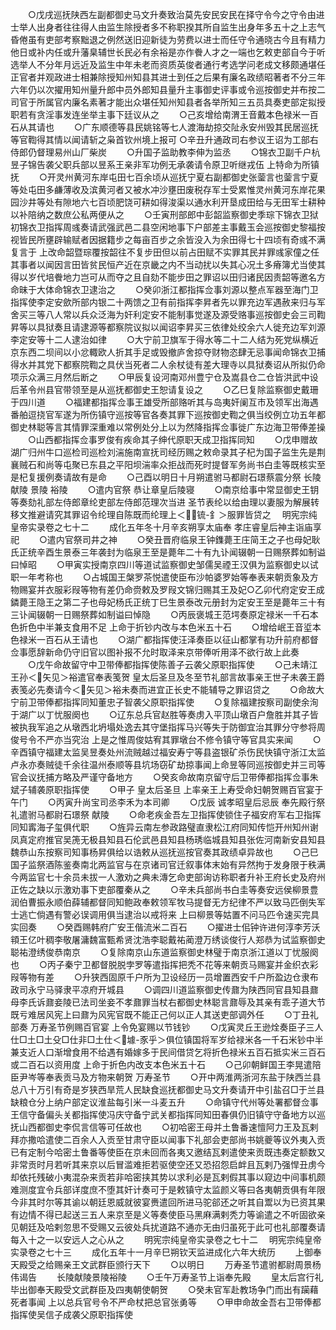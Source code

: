 <!-- { "loadSidebar": true } -->
　　○戊戌巡抚陕西左副都御史马文升奏致治莫先安民安民在择守令今之守令由进士举人出身者往往得人由监生除授者多不称职揆其所自监生出身年多五十之上志气昏倦虽有吏部考察黜退之例然送旧迎新徒为劳费以进士而任守令通晓古今且有精力他日或补内任或升藩臬辅世长民必有余裕是亦作餋人才之一端也乞敕吏部自今于听选举人不分年月远近及监生中年未老而资质英俊者通行考选学问老成文移颇通堪任正官者并观政进士相兼除授知州知县其进士到任之后果有廉名政绩昭著者不分三年六年仍以次擢用知州量升郎中员外郎知县量升主事御史评事或令巡按御史并布按二司官于所属官内廉名素著才能出众堪任知州知县者各举所知三五员具奏吏部定拟授职若有贪淫事发连坐举主事下廷议从之
　　○己亥增给南渭王音戴本色禄米一百石从其请也
　　○广东顺德等县民姚铭等七人渡海劫掠交阯永安州毁其民居巡抚等官鞫得其情以闻请斩之枭首钦州境上报可
○辛丑升通政司右参议王诏为工部右侍郎仍督理易州山厂柴炭
　　○升国子监助教李伸为监丞
　　○锦衣卫副千户杭昱子锦告袭父职兵部以昱系王亲非军功例无承袭请令原卫听继戎伍  上特命为所镇抚
　　○开灵州黄河东岸屯田七百余顷从巡抚宁夏右副都御史张蓥言也蓥言宁夏等处屯田多鹻薄收及滨黄河者又被水冲沙壅田废税存军士受累惟灵州黄河东岸花果园沙井等处有隙地六七百顷肥饶可耕如得浚渠以通水利开垦成田给与无田军士耕种以补陪纳之数庶公私两便从之
　　○壬寅刑部郎中彭韶监察御史季琮下锦衣卫狱初锦衣卫指挥周彧奏请武强武邑二县空闲地事下户部差主事戴玉会巡按御史黎福按视皆民所壅辟输赋者因据籍步之每亩百步之余皆没入为余田得七十四顷有奇彧不满复言于  上改命韶暨琮覆按韶往不复步田但以前占田赋不实罪其民并罪彧家僮之任其事者以闻因言田皆贫民恒产近在京畿之内不当动扰以失其心况土多瘠簿尤当使其得以岁代培餋地力岂可从而夺之且自劾不能步田之罪诏以田归诸民因责韶等邀名方命昧于大体命锦衣卫逮治之
　　○癸卯浙江都指挥佥事刘源以整点军器至海门卫指挥使李定安歛所部内银二十两馈之卫有前指挥李昇者先以罪充边军遇赦来归与军舍买三等八人常以兵众泛海为奸利定安不能制事觉遂及源受赂事巡按御史会三司鞫昇等以具狱奏且请逮源等都察院议拟以闻诏李昇买三依律处绞余六人徙充边军刘源李定安等十二人逮治如律
　　○大宁前卫旗军于得水等二十二人结为死党纵横近京东西二坝间以小忿輙欧人折其手足或毁撤庐舍掠夺财物恣肆无忌事闻命锦衣卫捕得水并其党下都察院鞫之具伏当死者二人余杖徒有差大理寺以具狱奏诏从所拟仍命项示众满三月然后断之
　　○甲辰复设河南邓州豊宁仓及嵩县仓二仓皆洪武中设后革令州县官带领至是从巡抚都御史王恕请复设之
　　○乙巳复除监察御史戴珊于四川道
　　○福建都指挥佥事王雄受所部赂听其与岛夷奸阑互市及领军出海遇番舶逗挠官军遂为所伤镇守巡按等官各奏其罪下巡按御史鞫之俱当绞例立功五年都御史林聪等言其情罪深重难以常例处分上以为然降指挥佥事徙广东边海卫带俸差操
　　○山西都指挥佥事罗俊有疾命其子绅代原职天成卫指挥同知
　　○戊申赠故湖广归州牛口巡检司巡检刘湍施南宣抚司经历赐之敕命录其子杞为国子监生先是荆襄贼石和尚等屯聚已东县之平阳坝湍率众拒战而死时提督军务尚书白圭等既核实至是杞复援例奏请故有是命
　　○己酉以明日十月朔遣驸马都尉石璟蔡震分祭  长陵  献陵  景陵  裕陵
　　○遣内官祭  恭让章皇后陵寝
　　○南京给事中常显御史王钥等奏劾礼部左侍郎章纶吏部左侍郎范理次当进  圣节表纶以给由理以妻服为解展转移文推避请究其罪诏令纶理自陈既而纶理上＜锍-釒＞服罪皆贷之
　明宪宗纯皇帝实录卷之七十二
　　成化五年冬十月辛亥朔享太庙奉  孝庄睿皇后神主诣庙享祀
　　○遣内官祭司井之神
　　○癸丑晋府临泉王钟鏶薨王庄简王之子也母妃耿氏正统辛酉生景泰三年袭封为临泉王至是薨年二十有九讣闻辍朝一日赐祭葬如制谥曰悼昭
　　○甲寅实授南京四川等道试监察御史邹儒吴禋王汉俱为监察御史以试职一年考称也
　　○占城国王槃罗茶悦遣使臣布沙帕婆罗始等奉表来朝贡象及方物赐宴并衣服彩叚等物有差仍命赍敕及罗叚文锦归赐其王及妃○乙卯代府定安王成鏻薨王隐王之第二子也母妃杨氏正统丁巳生景泰改元册封为定安王至是薨年三十有三讣闻辍朝一日赐祭葬如制谥曰悼隐
　　○丙辰褒城王范堮奏原定禄米一千石本色折色中半兼支食用不足  上命于折钞内改与本色米五十石
　　○增给岷王音垽本色禄米一百石从王请也
　　○湖广都指挥使汪泽奏臣以征山都掌有功升前府都督佥事愿辞新命仍守旧官以图补报不允时取泽来京带俸听用泽不欲行故上此奏
　　○戊午命故留守中卫带俸都指挥使陈善子云袭父原职指挥使
　　○己未靖江王孙＜矢见＞裕遣官奉表笺贺  皇太后圣旦及冬至节礼部言故事亲王世子未袭王爵表笺必先奏请今＜矢见＞裕未奏而进宜正长史不能辅导之罪诏贷之
　　○命故大宁前卫带俸都指挥同知董忠子智袭父原职指挥使
　　○复除福建按察司副使余洵于湖广以丁忧服阕也
　　○辽东总兵官赵胜等奏虏入平顶山墩百户詹胜并其子皆被执我军追之从墩西北坍塌处逸去其守堡指挥马兴等失于防御宜治其罪分守参将周俊号令不严亦当究治  上是之惟周俊姑宥其罪墩台不修令镇守等官具实来闻
　　○辛酉镇守福建太监吴昱奏处州流贼越过福安寿宁等县盗银矿杀伤民快镇守浙江太监卢永亦奏贼徒千余往温州泰顺等县坑场窃矿劫掠事闻上命昱等同巡按御史并三司等官会议抚捕方略及严谨守备地方
　　○癸亥命故南京留守后卫带俸都指挥佥事朱斌子辅袭原职指挥使
　　○甲子  皇太后圣旦  上率亲王上寿受命妇朝贺赐百官宴于午门
　　○丙寅升尚宝司丞李禾为本司卿
　　○戊辰  诚孝昭皇后忌辰  奉先殿行祭礼遣驸马都尉石璟祭  献陵
　　○命老疾金吾左卫指挥使锁住子福安府军右卫指挥同知寗海子玺俱代职
　　○旌异云南左参政路璧直隶松江府同知传恺开州知州谢凤真定府推官吴箎无极县知县石伦武邑县知县杨琇临城县知县张佐河南新安县知县魏恭山东按察司知事杨昇俱给以诰敕从巡抚巡按官奏其政绩卓异故也
　　○己巳国子监祭酒陈鉴奏南北两监官与在京诸司官迁叙事体末始有异然拘于发身限于秩满今两监官七十余员未拔一人激劝之典未漙乞命吏部询访称职者升补王府长史及府州正佐之缺以示激劝事下吏部覆秦从之
　　○辛未兵部尚书白圭等奏安远侯柳景豊润伯曹振永顺伯薛辅都督同知鲍政奉敕领军牧马提督无方纪律不严以致马匹倒失军士逃亡倘遇有警必误调用俱当逮治以戒将来  上曰柳景等姑置不问马匹令速买完具实回奏
　　○癸酉赐韩府广安王偕流米二百石
　　○擢进士佀钟许进何淳李芳沃頖王亿叶稠李敬屠滽魏富甄希贤沈浩李聪戴祐蔺澄万绣谈俊行人郑恭为试监察御史聪祐澄绣俊恭南京
　　○复除南京山东道监察御史林璧于南京浙江道以丁忧服阕也
　　○丙子秦宁卫都督脱脱孛罗等遣指挥把秃不花等来朝贡马赐宴并金织衣彩叚等物有差
　　○升狭西固原千户所为卫设经历一员增置西安千户所盈边仓隶布政司永宁马驿隶平凉府开城县
　　○调四川道监察御史传鼐为陕西同官县知县鼐母李氏诉鼐妾陵已法司坐妾不孝鼐罪当杖右都御史林聪言鼐辱及其亲有乖子道大节既亏难居风宪上曰鼐为风宪官既不能正己何以正人其送吏部调外任
　　○丁丑礼部奏  万寿圣节例赐百官宴  上令免宴赐以节钱钞
　　○戊寅灵丘王逊烇奏臣子三人仕□土□土殳□仕非□土仕＜壉-豕乎＞俱位镇国将军岁给禄米各一千石米钞中半兼支近人口渐增食用不给遇有婚嫁多于民间借贷乞将折色禄米五百石抵实米三百石或二百石以资用度  上命于折色内改支本色米五十石
　　○己卯朝鲜国王李晃遣陪臣尹岑等奉表贡马及方物来朝贺  万寿圣节
　　○开中两淮两浙河东盐于陕西兰县总八十万引有奇是岁狭西旱荒人民缺食巡抚都御史马文升奏请开中引盐召□于兰县缺粮仓分上纳户部定议淮盐每引米一斗麦五升
　　○命镇守代州等处署都督佥事王信守备偏头关都指挥使冯庆守备宁武关都指挥同知田春俱仍旧镇守守备地方以巡抚山西都御史李侃言信等可任故也
　　○初哈密王母并土鲁番速憻阿力王及瓦剌拜亦撒哈遣使二百余人入贡至甘肃守臣以闻事下礼部会吏部尚书姚夔等议外夷入贡已有定制今哈密土鲁番等使臣在京未回而各夷又邀结瓦剌遣使来贡既违奏定额数又非常贡时月若听其来京以后冒滥难拒若驱使空还又恐招怨启衅且瓦剌乃强悍丑虏今却依托残破小夷混杂来贡若非哈密挟其势以求利必是瓦剌假其事以窥边中间事机颇难测度宜令兵部详度庶不堕其奸计奏可于是敕镇守太监颜义等曰各夷朝贡俱有年限今非其时尔等其谕以朝廷恩威就彼宴赉遣回所进马驼郤还之听其自鬻以为已资其果有边情不得已起送三五人来京至是义等奏使臣马黑麻满剌秃力等谕遣之不听固欲亲见朝廷及哈剌忽思不受赐又云彼处兵扰道路不通亦无由归虽死于此可也礼部覆奏请每入十之一以安远人之心从之
　　明宪宗纯皇帝实录卷之七十二
　明宪宗纯皇帝实录卷之七十三
　　成化五年十一月辛巳朔钦天监进成化六年大统历
　　上御奉天殿受之给赐亲王文武群臣颁行天下
　　○以明日
　　万寿圣节遣驸都尉周景杨伟谒告
　　长陵献陵景陵裕陵
　　○壬午万寿圣节上诣奉先殿
　　皇太后宫行礼毕出御奉天殿受文武群臣及四夷朝使朝贺
　　○癸未官军赴教场争门而出有躏藉死者事闻  上以总兵官号令不严命杖把总官张勇等
　　○甲申命故金吾右卫带俸都指挥使吴信子成袭父原职指挥使

